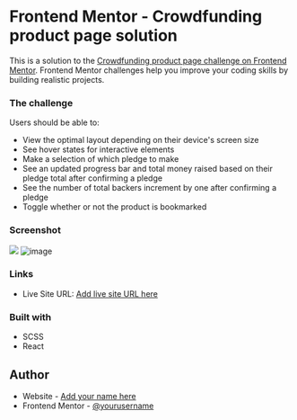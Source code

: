 # Frontend Mentor - Crowdfunding product page solution

This is a solution to the [Crowdfunding product page challenge on Frontend Mentor](https://www.frontendmentor.io/challenges/crowdfunding-product-page-7uvcZe7ZR). Frontend Mentor challenges help you improve your coding skills by building realistic projects. 

### The challenge

Users should be able to:

- View the optimal layout depending on their device's screen size
- See hover states for interactive elements
- Make a selection of which pledge to make
- See an updated progress bar and total money raised based on their pledge total after confirming a pledge
- See the number of total backers increment by one after confirming a pledge
- Toggle whether or not the product is bookmarked

### Screenshot

![](./screenshot.jpg)
![image](https://user-images.githubusercontent.com/67013637/124364792-0c77d980-dc44-11eb-9372-d780bec2e110.png)


### Links


- Live Site URL: [Add live site URL here](https://crowfunding-app.vercel.app/)


### Built with

- SCSS
- React


## Author

- Website - [Add your name here](https://www.your-site.com)
- Frontend Mentor - [@yourusername](https://www.frontendmentor.io/profile/fikymar)


